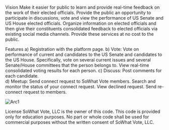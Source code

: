 Vision
Make it easier for public to learn and provide real-time feedback on the work of their elected officials.
Provide the public an opportunity to participate in discussions, vote and view the performance of US Senate and US House elected officials.  Organize information on elected officials and then give their constituents consolidated feedback to elected officials via existing social media channels.  Provide these services at no cost to the public.

Features
a)	Registration with the platform page.
b)	Vote: Vote on performance of current and candidates to the US Senate and candidates to the US House.  Specifically, vote on several current issues and several Senate/House committees that the person belongs to.  View real-time consolidated voting results for each person.
c)	Discuss:  Post comments for each candidate.  
d)	Meetup: Send connect request to SoWhat Vote members.  Search and monitor the status of your connect request.  View declined request.  Send re-connect request to members. 
 

 ![Arc1](https://user-images.githubusercontent.com/75966773/234927811-3637a1be-c457-4144-9399-b1b9e33a132a.png)



License
SoWhat Vote, LLC is the owner of this code.  This code is provided only for education purposes.  No part or whole code shall be used for commercial purposes without the written consent of SoWhat Vote, LLC.

